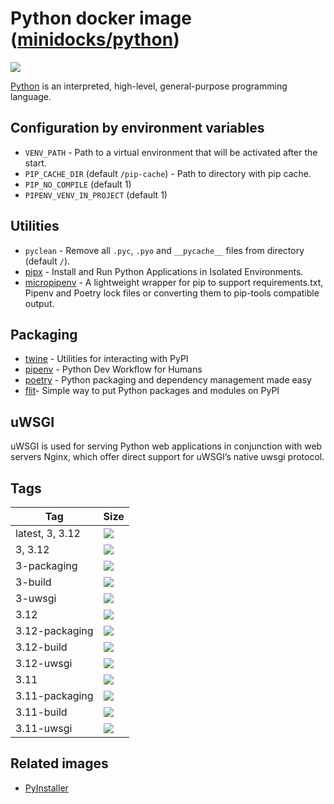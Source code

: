 Python docker image ([minidocks/python](https://hub.docker.com/r/minidocks/python))
===================================================================================

![](https://upload.wikimedia.org/wikipedia/commons/thumb/f/f8/Python_logo_and_wordmark.svg/320px-Python_logo_and_wordmark.svg.png)

[Python](https://www.python.org/) is an interpreted, high-level, general-purpose
programming language.

Configuration by environment variables
--------------------------------------

- `VENV_PATH` - Path to a virtual environment that will be activated after the
  start.
- `PIP_CACHE_DIR` (default `/pip-cache`) - Path to directory with pip cache.
- `PIP_NO_COMPILE` (default 1)
- `PIPENV_VENV_IN_PROJECT` (default 1)

Utilities
---------

- `pyclean` - Remove all `.pyc`, `.pyo` and `__pycache__` files from directory
  (default `/`).
- [pipx](https://pipx.pypa.io) - Install and Run Python Applications in Isolated
  Environments.
- [micropipenv](https://pypi.org/project/micropipenv/) - A lightweight wrapper
  for pip to support requirements.txt, Pipenv and Poetry lock files or
  converting them to pip-tools compatible output.

Packaging
---------

- [twine](https://github.com/pypa/twine) - Utilities for interacting with PyPI
- [pipenv](https://pipenv.pypa.io) - Python Dev Workflow for Humans
- [poetry](https://python-poetry.org/) - Python packaging and dependency
  management made easy
- [flit](https://flit.readthedocs.io)- Simple way to put Python packages and
  modules on PyPI

uWSGI
-----

uWSGI is used for serving Python web applications in conjunction with web
servers Nginx, which offer direct support for uWSGI’s native uwsgi protocol.

Tags
----

| Tag             | Size                                                                                                                   |
|-----------------|------------------------------------------------------------------------------------------------------------------------|
| latest, 3, 3.12 | ![](https://img.shields.io/docker/image-size/minidocks/python/latest?style=flat-square&logo=docker&label=size)         |
| 3, 3.12         | ![](https://img.shields.io/docker/image-size/minidocks/python/3?style=flat-square&logo=docker&label=size)              |
| 3-packaging     | ![](https://img.shields.io/docker/image-size/minidocks/python/3-packaging?style=flat-square&logo=docker&label=size)    |
| 3-build         | ![](https://img.shields.io/docker/image-size/minidocks/python/3-build?style=flat-square&logo=docker&label=size)        |
| 3-uwsgi         | ![](https://img.shields.io/docker/image-size/minidocks/python/3-uwsgi?style=flat-square&logo=docker&label=size)        |
| 3.12            | ![](https://img.shields.io/docker/image-size/minidocks/python/3.12?style=flat-square&logo=docker&label=size)           |
| 3.12-packaging  | ![](https://img.shields.io/docker/image-size/minidocks/python/3.12-packaging?style=flat-square&logo=docker&label=size) |
| 3.12-build      | ![](https://img.shields.io/docker/image-size/minidocks/python/3.12-build?style=flat-square&logo=docker&label=size)     |
| 3.12-uwsgi      | ![](https://img.shields.io/docker/image-size/minidocks/python/3.12-uwsgi?style=flat-square&logo=docker&label=size)     |
| 3.11            | ![](https://img.shields.io/docker/image-size/minidocks/python/3.11?style=flat-square&logo=docker&label=size)           |
| 3.11-packaging  | ![](https://img.shields.io/docker/image-size/minidocks/python/3.11-packaging?style=flat-square&logo=docker&label=size) |
| 3.11-build      | ![](https://img.shields.io/docker/image-size/minidocks/python/3.11-build?style=flat-square&logo=docker&label=size)     |
| 3.11-uwsgi      | ![](https://img.shields.io/docker/image-size/minidocks/python/3.11-uwsgi?style=flat-square&logo=docker&label=size)     |

Related images
--------------

- [PyInstaller](https://github.com/minidocks/pyinstaller)
